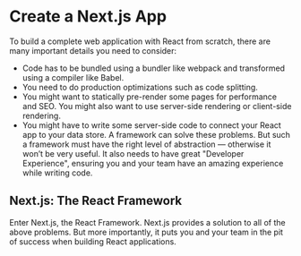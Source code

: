 # Create a Next.js App

 To build a complete web application with React from scratch, there are many important details you need to consider:

 - Code has to be bundled using a bundler like webpack and transformed using a compiler like Babel.
 - You need to do production optimizations such as code splitting.
 - You might want to statically pre-render some pages for performance and SEO. You might also want to use server-side rendering or client-side rendering.
 - You might have to write some server-side code to connect your React app to your data store.
 A framework can solve these problems. But such a framework must have the right level of abstraction — otherwise it won’t be very useful. It also needs to have great "Developer Experience", ensuring you and your team have an amazing experience while writing code.

 ## Next.js: The React Framework
 Enter Next.js, the React Framework. Next.js provides a solution to all of the above problems. But more importantly, it puts you and your team in the pit of success when building React applications.